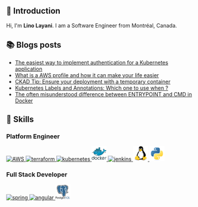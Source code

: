 ## 👋 Introduction
 
Hi, I'm **Lino Layani**. I am a Software Engineer from Montréal, Canada. 

## 📚 Blogs posts

<!-- BLOG-POST-LIST:START -->
- [The easiest way to implement authentication for a Kubernetes application](https://medium.com/@linoleparquet/the-easiest-way-to-implement-authentication-for-a-kubernetes-application-44867fbd35f6?source=rss-fc6fe4499efd------2)
- [What is a AWS profile and how it can make your life easier](https://medium.com/@linoleparquet/what-is-a-aws-profile-and-how-it-can-make-your-life-easier-df5dd3c4a8c1?source=rss-fc6fe4499efd------2)
- [CKAD Tip: Ensure your deployment with a temporary container](https://medium.com/@linoleparquet/ckad-tip-ensure-your-deployment-with-a-temporary-container-f21054aefcc7?source=rss-fc6fe4499efd------2)
- [Kubernetes Labels and Annotations: Which one to use when ?](https://medium.com/@linoleparquet/kubernetes-labels-and-annotations-which-one-to-use-when-22278e7bbc79?source=rss-fc6fe4499efd------2)
- [The often misunderstood difference between ENTRYPOINT and CMD in Docker](https://medium.com/@linoleparquet/docker-cmd-and-entrypoint-230fdd118e96?source=rss-fc6fe4499efd------2)
<!-- BLOG-POST-LIST:END -->

## 🤹 Skills

### Platform Engineer

<p align="left">
  <a href="https://aws.amazon.com/" target="_blank" rel="noreferrer">
    <img
      src="https://upload.wikimedia.org/wikipedia/commons/9/93/Amazon_Web_Services_Logo.svg"
      alt="AWS"
      width="40"
      height="40"
    />
  <a href="https://terraform.io" target="_blank" rel="noreferrer">
    <img
      src="https://www.svgrepo.com/show/354447/terraform-icon.svg"
      alt="terraform"
      width="40"
      height="40"
    />
  <a href="https://kubernetes.io" target="_blank" rel="noreferrer">
    <img
      src="https://www.vectorlogo.zone/logos/kubernetes/kubernetes-icon.svg"
      alt="kubernetes"
      width="40"
      height="40"
    />
  <a href="https://www.docker.com/" target="_blank" rel="noreferrer">
    <img
      src="https://raw.githubusercontent.com/devicons/devicon/master/icons/docker/docker-original-wordmark.svg"
      alt="docker"
      width="40"
      height="40"
    />
  </a>
  <a href="https://www.jenkins.io" target="_blank" rel="noreferrer">
    <img
      src="https://www.vectorlogo.zone/logos/jenkins/jenkins-icon.svg"
      alt="jenkins"
      width="40"
      height="40"
    />
  </a>
  </a>
  <a href="https://www.linux.org/" target="_blank" rel="noreferrer">
    <img
      src="https://raw.githubusercontent.com/devicons/devicon/master/icons/linux/linux-original.svg"
      alt="linux"
      width="40"
      height="40"
    />
  </a>
  <a href="https://www.python.org" target="_blank" rel="noreferrer">
    <img
      src="https://raw.githubusercontent.com/devicons/devicon/master/icons/python/python-original.svg"
      alt="python"
      width="40"
      height="40"
    />
  </a>
</p>

### Full Stack Developer

<p align="left">
  <a href="https://spring.io/" target="_blank" rel="noreferrer">
    <img
      src="https://www.vectorlogo.zone/logos/springio/springio-icon.svg"
      alt="spring"
      width="40"
      height="40"
    />
  </a>
  <a href="https://angular.io" target="_blank" rel="noreferrer">
    <img
      src="https://angular.io/assets/images/logos/angular/angular.svg"
      alt="angular"
      width="40"
      height="40"
    />
  </a>
  <a href="https://www.postgresql.org" target="_blank" rel="noreferrer">
    <img
      src="https://raw.githubusercontent.com/devicons/devicon/master/icons/postgresql/postgresql-original-wordmark.svg"
      alt="postgresql"
      width="40"
      height="40"
    />
  </a>
</p>
